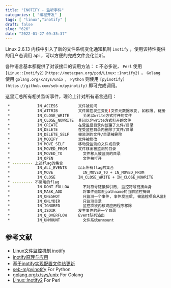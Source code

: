 ```yaml
---
title: "INOTIFY - 监听事件"
categories: [ "编程开发" ]
tags: [ "linux","inotify" ]
draft: false
slug: "626"
date: "2022-01-27 09:35:37"
---
```


Linux 2.6.13 内核中引入了新的文件系统变化通知机制 `inotify` ，使用该特性提供的用户态调用 api ，可以方便的完成文件变化监听。

各种语言基本都提供了对该接口的调用方法： `C` 不必多说， `Perl` 使用 `[Linux::Inotify2](https://metacpan.org/pod/Linux::Inotify2)` ， `Golang` 使用 `golang.org/x/sys/unix` ， `Python` 则使用 `[pyinotify](https://github.com/seb-m/pyinotify)` 即可完成调用。

这里汇总所有相关监听事件，理论上针对所有语言通用：

```bash
 *            IN_ACCESS         文件被访问
 *            IN_ATTRIB	        文件属性发生变化(文件元数据改变, 如权限, 链接计数, 扩展属性, 用户ID或组ID等)
 *            IN_CLOSE_WRITE	  关闭以write方式打开的文件
 *            IN_CLOSE_NOWRITE	关闭以非write方式打开的文件
 *            IN_CREATE	        在受监控目录内创建了文件/目录
 *            IN_DELETE	        在受监控目录内删除了文件/目录
 *            IN_DELETE_SELF  	被监测的文件/目录被删除
 *            IN_MODIFY	        文件被修改
 *            IN_MOVE_SELF	    移动受监测的文件或目录
 *            IN_MOVED_FROM	    文件移出被监测的目录
 *            IN_MOVED_TO	      文件移入被监测的目录
 *            IN_OPEN	          文件被打开
 * --------- 上述flag的集合
 *            IN_ALL_EVENTS	    以上所有flag的集合
 *            IN_MOVE	          IN_MOVED_TO + IN_MOVED_FROM
 *            IN_CLOSE	        IN_CLOSE_WRITE + IN_CLOSE_NOWRITE
 * --------- 不常用的flag
 *            IN_DONT_FOLLOW	  不对符号链接解引用, 监控符号链接自身
 *            IN_MASK_ADD	      将事件追加到pathname的当前监控掩码
 *            IN_ONESHOT	      只监测一个事件, 事件发生后, 被监控项会从监控列表中消失
 *            IN_ONLYDIR	      只监测目录
 *            IN_IGNORED	      监控项被内核或应用程序移除
 *            IN_ISDIR	        发生事件的是一个目录
 *            IN_Q_OVERFLOW	    Event队列溢出
 *            IN_UNMOUNT	      文件系统unmount
```

## 参考文献

- [Linux文件监控机制 inotify](https://blog.csdn.net/lis_12/article/details/88831638)
- [inotify原理与应用](http://www.freeoa.net/osuport/storagebak/inotify-principle-application_1621.html)
- [基于inotify实现配置文件热更新](https://segmentfault.com/a/1190000019545136)
- [seb-m](https://github.com/seb-m)/[pyinotify](https://github.com/seb-m/pyinotify) For Python
- [golang.org/x/sys/unix](https://pkg.go.dev/golang.org/x/sys/unix) For Golang
- [Linux::Inotify2](https://metacpan.org/pod/Linux::Inotify2) For Perl